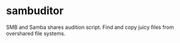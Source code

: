 sambuditor
==========

SMB and Samba shares audition script. Find and copy juicy files from overshared file systems.
